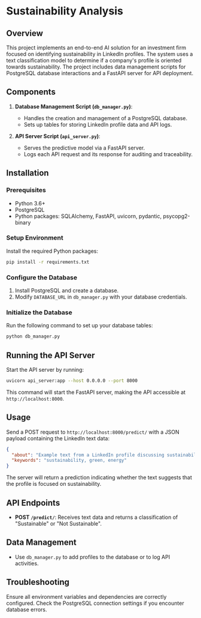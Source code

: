 # Sustainability Analysis

## Overview

This project implements an end-to-end AI solution for an investment firm focused on identifying sustainability in LinkedIn profiles. The system uses a text classification model to determine if a company's profile is oriented towards sustainability. The project includes data management scripts for PostgreSQL database interactions and a FastAPI server for API deployment.

## Components

1. **Database Management Script (`db_manager.py`)**:
   - Handles the creation and management of a PostgreSQL database.
   - Sets up tables for storing LinkedIn profile data and API logs.

2. **API Server Script (`api_server.py`)**:
   - Serves the predictive model via a FastAPI server.
   - Logs each API request and its response for auditing and traceability.

## Installation

### Prerequisites

- Python 3.6+
- PostgreSQL
- Python packages: SQLAlchemy, FastAPI, uvicorn, pydantic, psycopg2-binary

### Setup Environment

Install the required Python packages:

```bash
pip install -r requirements.txt
```

### Configure the Database

1. Install PostgreSQL and create a database.
2. Modify `DATABASE_URL` in `db_manager.py` with your database credentials.

### Initialize the Database

Run the following command to set up your database tables:

```bash
python db_manager.py
```

## Running the API Server

Start the API server by running:

```bash
uvicorn api_server:app --host 0.0.0.0 --port 8000
```

This command will start the FastAPI server, making the API accessible at `http://localhost:8000`.

## Usage

Send a POST request to `http://localhost:8000/predict/` with a JSON payload containing the LinkedIn text data:

```json
{
  "about": "Example text from a LinkedIn profile discussing sustainability.",
  "keywords": "sustainability, green, energy"
}
```

The server will return a prediction indicating whether the text suggests that the profile is focused on sustainability.

## API Endpoints

- **POST `/predict/`**: Receives text data and returns a classification of "Sustainable" or "Not Sustainable".

## Data Management

- Use `db_manager.py` to add profiles to the database or to log API activities.

## Troubleshooting

Ensure all environment variables and dependencies are correctly configured. Check the PostgreSQL connection settings if you encounter database errors.
